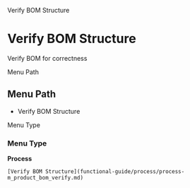 
Verify BOM Structure
# Verify BOM Structure


Verify BOM for correctness

Menu Path
## Menu Path



- Verify BOM Structure

Menu Type
### Menu Type

**Process**


```
[Verify BOM Structure](functional-guide/process/process-m_product_bom_verify.md)
```